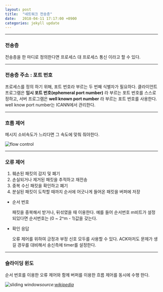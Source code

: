 ```yaml
---
layout: post
title:  "네트워크 전송층"
date:   2018-04-11 17:17:00 +0900
categories: jekyll update
---
```


---
### 전송층
전송층을 한 마디로 정의한다면 프로세스 대 프로세스 통신 이라고 할 수 있다.

---
### 전송층 주소 : 포트 번호

프로세스를 정의 하기 위해, 포트 번호라 부르는 두 번째 식별자가 필요하다.
클라이언트 프로그램은 **임시 포트 번호(ephemeral port number)** 라 부르는 포트 번호를 스스로 정하고, 서버 프로그램은 **well known port number** 라 부르는 포트 번호를 사용한다.
well know port number는 ICANN에서 관리한다.

---
### 흐름 제어

메시지 소비속도가 느리다면 그 속도에 맞춰 줘야한다.

![flow control](http://img1.daumcdn.net/thumb/R1920x0/?fname=http%3A%2F%2Fcfile10.uf.tistory.com%2Fimage%2F2618354D58DB22202C5EB2)

---
### 오류 제어

1. 훼손된 패킷의 감지 및 폐기
2. 손실되거나 제거된 패킷을 추적하고 재전송
3. 중복 수신 패킷을 확인하고 폐기
4. 분실된 패킷이 도착할 때까지 순서에 어긋나게 들어온 패킷을 버퍼에 저장


* 순서 번호

  패킷을 중복해서 받거나, 뒤섞였을 때 이용한다. 예를 들어 순서번호 m비트가 설정 되있다면 순서번호는 (0 ~ 2^m - 1)값을 갖는다.
* 확인 응답

  오류 제어를 위하여 긍정과 부정 신호 모두를 사용할 수 있다. ACK마저도 문제가 생길 경우를 대비해서 송신측에 timer를 설정한다.

---
### 슬라이딩 윈도

순서 번호를 이용한 오류 제어와 함께 버퍼를 이용한 흐름 제어를 동시에 수행 한다.

![sliding window](https://upload.wikimedia.org/wikipedia/commons/thumb/3/32/Sliding_Window.svg/640px-Sliding_Window.svg.png)_source:[wikipedia](https://en.wikipedia.org/wiki/Sliding_window_protocol)_
